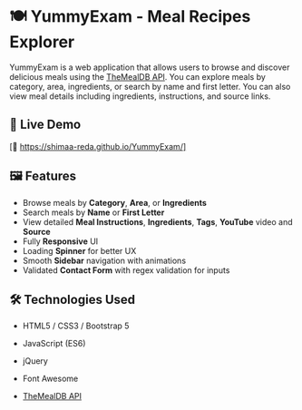 # 🍽️ YummyExam - Meal Recipes Explorer

YummyExam is a web application that allows users to browse and discover delicious meals using the [TheMealDB API](https://www.themealdb.com/). You can explore meals by category, area, ingredients, or search by name and first letter. You can also view meal details including ingredients, instructions, and source links.

## 🚀 Live Demo

[🔗 https://shimaa-reda.github.io/YummyExam/]

## 🖼️ Features

- Browse meals by **Category**, **Area**, or **Ingredients**
- Search meals by **Name** or **First Letter**
- View detailed **Meal Instructions**, **Ingredients**, **Tags**, **YouTube** video and **Source**
- Fully **Responsive** UI
- Loading **Spinner** for better UX
- Smooth **Sidebar** navigation with animations
- Validated **Contact Form** with regex validation for inputs



## 🛠️ Technologies Used

- HTML5 / CSS3 / Bootstrap 5
- JavaScript (ES6)
- jQuery
- Font Awesome

- [TheMealDB API](https://www.themealdb.com/api.php)


